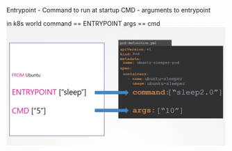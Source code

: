 Entrypoint - Command to run at startup
CMD - arguments to entrypoint

in k8s world
command == ENTRYPOINT
args == cmd
![alt text](image-5.png)